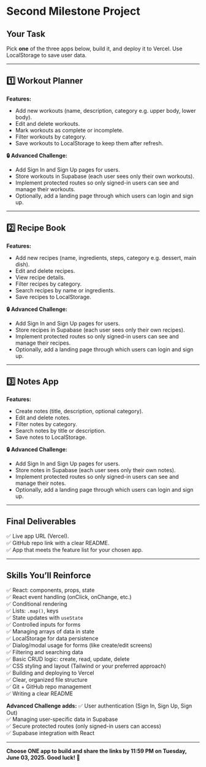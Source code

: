 # Second Milestone Project

## Your Task
Pick **one** of the three apps below, build it, and deploy it to Vercel. Use LocalStorage to save user data.

---

## 1️⃣ Workout Planner

**Features:**
- Add new workouts (name, description, category e.g. upper body, lower body).
- Edit and delete workouts.
- Mark workouts as complete or incomplete.
- Filter workouts by category.
- Save workouts to LocalStorage to keep them after refresh.

**🔒 Advanced Challenge:**
- Add Sign In and Sign Up pages for users.
- Store workouts in Supabase (each user sees only their own workouts).
- Implement protected routes so only signed-in users can see and manage their workouts.
- Optionally, add a landing page through which users can login and sign up.

---

## 2️⃣ Recipe Book

**Features:**
- Add new recipes (name, ingredients, steps, category e.g. dessert, main dish).
- Edit and delete recipes.
- View recipe details.
- Filter recipes by category.
- Search recipes by name or ingredients.
- Save recipes to LocalStorage.

**🔒 Advanced Challenge:**
- Add Sign In and Sign Up pages for users.
- Store recipes in Supabase (each user sees only their own recipes).
- Implement protected routes so only signed-in users can see and manage their recipes.
- Optionally, add a landing page through which users can login and sign up.

---

## 3️⃣ Notes App

**Features:**
- Create notes (title, description, optional category).
- Edit and delete notes.
- Filter notes by category.
- Search notes by title or description.
- Save notes to LocalStorage.

**🔒 Advanced Challenge:**
- Add Sign In and Sign Up pages for users.
- Store notes in Supabase (each user sees only their own notes).
- Implement protected routes so only signed-in users can see and manage their notes.
- Optionally, add a landing page through which users can login and sign up.

---

## Final Deliverables
✅ Live app URL (Vercel).  
✅ GitHub repo link with a clear README.  
✅ App that meets the feature list for your chosen app.

---

## Skills You’ll Reinforce

✅ React: components, props, state  
✅ React event handling (onClick, onChange, etc.)  
✅ Conditional rendering  
✅ Lists: `.map()`, keys  
✅ State updates with `useState`  
✅ Controlled inputs for forms  
✅ Managing arrays of data in state  
✅ LocalStorage for data persistence  
✅ Dialog/modal usage for forms (like create/edit screens)  
✅ Filtering and searching data  
✅ Basic CRUD logic: create, read, update, delete  
✅ CSS styling and layout (Tailwind or your preferred approach)  
✅ Building and deploying to Vercel  
✅ Clear, organized file structure  
✅ Git + GitHub repo management  
✅ Writing a clear README

**Advanced Challenge adds:**
✅ User authentication (Sign In, Sign Up, Sign Out)  
✅ Managing user-specific data in Supabase  
✅ Secure protected routes (only signed-in users can access)  
✅ Supabase integration with React

---

**Choose ONE app to build and share the links by 11:59 PM on Tuesday, June 03, 2025. Good luck! 🎉**
